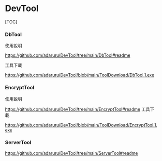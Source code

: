 # DevTool

[TOC]

### DbTool

使用說明

https://github.com/adaruru/DevTool/tree/main/DbTool#readme

工具下載

https://github.com/adaruru/DevTool/blob/main/ToolDownload/DbTool.1.exe

### EncryptTool
使用說明

https://github.com/adaruru/DevTool/tree/main/EncryptTool#readme
工具下載

https://github.com/adaruru/DevTool/blob/main/ToolDownload/EncryptTool.1.exe

### ServerTool

https://github.com/adaruru/DevTool/tree/main/ServerTool#readme
